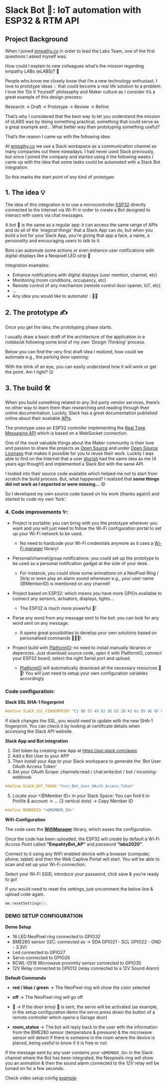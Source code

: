 # Slack Bot 🤖: IoT automation with ESP32 & RTM API

## Project Background

When I joined [empathy.co](https://www.empathy.co/) in order to lead the Labs Team, one of the first questions I asked myself was: 

How could I explain to new colleagues what’s the mission regarding empathy LABs (eLABS)? 🤔

People who know me closely know that I’m a new technology enthusiast. I love to prototype ideas 💡 that could become a real life solution to a problem. I love the ‘Do It Yourself’ philosophy and Maker culture as I consider it’s a great example of this design process: 

Research → Draft → Prototype → Review → Refine

That’s why I considered that the best way to let you understand the mission of eLABS was by doing something practical, something that could serve as a great example and... What better way than prototyping something useful?

That’s the reason I came up with the following idea:

At [empathy.co](https://www.empathy.co/) we use a Slack workspace as a communication channel as many companies out there nowadays. I had never used Slack previously, but since I joined the company and started using it the following weeks I came up with the idea that some tasks could be automated with a Slack Bot integration.

So this marks the start point of any kind of prototype: 

## 1. The idea 💡

The idea of this integration is to use a microcontroller [ESP32](https://www.espressif.com/en/products/devkits/esp32-devkitc/overview) directly connected to the Internet via Wi-Fi in order to create a Bot designed to interact with users via chat messages. 

A bot 🤖 is the same as a regular app: it can access the same range of APIs and do all of the *‘magical things’* that a Slack App can do, but when you build a bot for your Slack App, you're giving that app a face, a name, a personality and encouraging users to talk to it.

Bots can automate some actions or even enhance user notifications with digital displays like a Neopixel LED strip 🌈

Integration examples:

* Enhance notifications with digital displays (user mention, channel, etc)
* Monitoring (room conditions, occupancy, etc)
* Remote control of any mechanism (remote control door opener, IoT, etc)
* ...
* Any idea you would like to automate! 💡🤔💭

## 2. The prototype ✍️

Once you get the idea, the prototyping phase starts. 

I usually draw a basic draft of the architecture of the application in a notebook following some kind of my own *‘Design Thinking’* process.

Below you can find the very first draft idea I realized, how could we automate e.g., the parking door opening:

With the blink of an eye, you can easily understand how it will work or get the point. Am I right? 😉

## 3. The build 🛠️

When you build something related to any 3rd party vendor services, there’s no other way to learn them than researching and reading through their online documentation. Luckily, Slack has a great documentation published online about their available [APIs](https://api.slack.com/start).

The prototype uses an ESP32 controller implementing the [Real Time Messaging API](https://api.slack.com/rtm) which is based on a WebSocket connection.

One of the most valuable things about the Maker community is their love and passion to share the projects as [Open Source](https://opensource.com/resources/what-open-source) and under [Open Source Licenses](https://opensource.org/licenses) that makes it possible for you to reuse their work. Luckily I was able to find on the Internet that a user [@urish](https://github.com/urish) had the same idea as me (4 years ago though!) and implemented a Slack Bot with the same API.

I looked into their source code available which helped me not to start from scratch the build process. But, what happened? I realized that **some things did not work as I expected or were missing…** 😟

So I developed my own source code based on his work (thanks again!) and started to code my own ‘fork’.

### 4. Code improvements ✨:

- Project is portable: you can bring with you the prototype wherever you want and you will just need to follow the Wi-Fi configuration portal to set up your Wi-Fi network to be used.

    - No need to hardcode your Wi-Fi credentials anymore as it uses a [Wi-Fi manager](https://github.com/tzapu/WiFiManager) library!

- Personal/channel/group notifications: you could set up the prototype to be used as a personal notification gadget at the side of your desk. 

    - For instance, you could show some animations on a NeoPixel Ring / Strip or even play an alarm sound whenever e.g., your user name (@MemberID) is mentioned on any channel!

- Project based on ESP32: which means you have more GPIOs available to connect any sensors, actuators, displays, lights...

    - The ESP32 is much more powerful 💪!

- Parse any word from any message sent to the bot: you can look for any word sent on any message. 

    - It opens great possibilities to develop your own solutions based on personalised commands 🤔💡💭!

- Project build with [PlatformIO](https://platformio.org/): no need to install manually libraries or depencies. Just download source code, open it with PlatformIO, connect your ESP32 board, select the right Serial port and upload.

    - [PlatformIO](https://docs.platformio.org/en/latest/integration/ide/vscode.html#installation) will automatically download all the necessary resources 🎩✨! You will just need to setup your own configuration variables accordingly


### Code configuration:

**Slack SSL SHA-1 fingerprint**

```c++
#define SLACK_SSL_FINGERPRINT "C1 0D 53 49 D2 3E E5 2B A2 61 D5 9E 6F 99 0D 3D FD 8B B2 B3"
```
If slack changes the SSL, you would need to update with the new SHA-1 fingerprint. You can check it by looking at certificate details when accessing the Slack API website. 

**Slack App and Bot integration**

1) Get token by creating new App at https://api.slack.com/apps
2) Add a Bot User to your APP
3) Then install your App to your Slack workspace to generate the 'Bot User OAuth Access Token'
4) Set your OAuth Scope: channels:read / chat:write:bot / bot / incoming-webhook
```c++
#define SLACK_BOT_TOKEN "Your_Bot_User_OAuth_Access_Token"
```
5) Locate your <@Member ID> in your Slack Space:
You can find it in Profile & account -> ... (3 vertical dots) -> Copy Member ID
```c++
#define MEMBERID "<@MEMBER_ID>"
```
**Wifi-Configuration**

The code uses the **[WifiManager](https://github.com/tzapu/WiFiManager)** library, which eases the configuration.

Once the code has been uploaded, the ESP32 will create by default a Wi-Fi *Access Point* called **“EmpahtyBot_AP”** and *password* **“labs2020”**.

Connect to it using any WiFi enabled device with a browser (computer, phone, tablet) and then the Web Captive Portal will start. You will be able to scan and set up your Wi-Fi connection.

Select your Wi-Fi SSID, introduce your password, click save & you’re ready to go!

If you would need to reset the settings, just uncomment the below line & upload code again.
```c++
wm.resetSettings();
```

### DEMO SETUP CONFIGURATION

**Demo Setup**

- 16 LED NeoPixel ring connected to GPIO32
- BME280 sensor (I2C: connected as → SDA GPIO21 - SCL GPIO22 - GND - 3.3V)
- Led connected to GPIO27
- Servo connected to GPIO26
- RCWL-0516 Microwave proximity sensor connected to GPIO35
- 12V Relay connected to GPIO12 (relay connected to a 12V Sound Alarm)

**Default Commands**

- **red / blue / green** →  The NeoPixel ring will show the color selected

- **off** →  The NeoPixel ring will go off

- **:door:** →  If the door emoji 🚪 is sent, the servo will be activated (as example, in the setup configuration demo the servo press down the button of a remote controller which opens a Garage door)

 - **room_status** → The bot will reply back to the user with the information from the BME280 sensor (temperature & pressure) & the microwave sensor will detect if there is someone in the room where the device is placed, being useful to know if it is free or not.

If the message sent by any user contains your ```<@MEMBER_ID>``` in the Slack channel where the Bot has been integrated, the Neopixels ring will show you an animation & then the sound alarm connected to the 12V relay will be turned on for a few seconds.

Check video setup config [example](https://twitter.com/AlexCorvis84/status/1251226999315738626?s=20)
